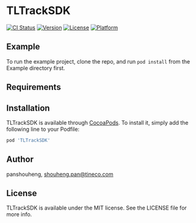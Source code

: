 # TLTrackSDK

[![CI Status](https://img.shields.io/travis/panshouheng/TLTrackSDK.svg?style=flat)](https://travis-ci.org/panshouheng/TLTrackSDK)
[![Version](https://img.shields.io/cocoapods/v/TLTrackSDK.svg?style=flat)](https://cocoapods.org/pods/TLTrackSDK)
[![License](https://img.shields.io/cocoapods/l/TLTrackSDK.svg?style=flat)](https://cocoapods.org/pods/TLTrackSDK)
[![Platform](https://img.shields.io/cocoapods/p/TLTrackSDK.svg?style=flat)](https://cocoapods.org/pods/TLTrackSDK)

## Example

To run the example project, clone the repo, and run `pod install` from the Example directory first.

## Requirements

## Installation

TLTrackSDK is available through [CocoaPods](https://cocoapods.org). To install
it, simply add the following line to your Podfile:

```ruby
pod 'TLTrackSDK'
```

## Author

panshouheng, shouheng.pan@tineco.com

## License

TLTrackSDK is available under the MIT license. See the LICENSE file for more info.
